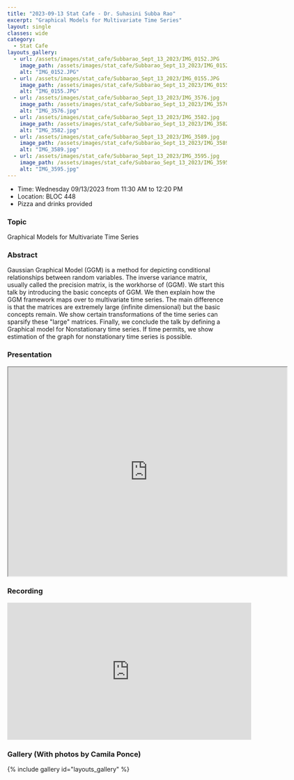 ```yaml
---
title: "2023-09-13 Stat Cafe - Dr. Suhasini Subba Rao"
excerpt: "Graphical Models for Multivariate Time Series"
layout: single
classes: wide
category:
  - Stat Cafe
layouts_gallery:
  - url: /assets/images/stat_cafe/Subbarao_Sept_13_2023/IMG_0152.JPG
    image_path: /assets/images/stat_cafe/Subbarao_Sept_13_2023/IMG_0152.JPG
    alt: "IMG_0152.JPG"
  - url: /assets/images/stat_cafe/Subbarao_Sept_13_2023/IMG_0155.JPG
    image_path: /assets/images/stat_cafe/Subbarao_Sept_13_2023/IMG_0155.JPG
    alt: "IMG_0155.JPG"
  - url: /assets/images/stat_cafe/Subbarao_Sept_13_2023/IMG_3576.jpg
    image_path: /assets/images/stat_cafe/Subbarao_Sept_13_2023/IMG_3576.jpg
    alt: "IMG_3576.jpg"
  - url: /assets/images/stat_cafe/Subbarao_Sept_13_2023/IMG_3582.jpg
    image_path: /assets/images/stat_cafe/Subbarao_Sept_13_2023/IMG_3582.jpg
    alt: "IMG_3582.jpg"
  - url: /assets/images/stat_cafe/Subbarao_Sept_13_2023/IMG_3589.jpg
    image_path: /assets/images/stat_cafe/Subbarao_Sept_13_2023/IMG_3589.jpg
    alt: "IMG_3589.jpg"
  - url: /assets/images/stat_cafe/Subbarao_Sept_13_2023/IMG_3595.jpg
    image_path: /assets/images/stat_cafe/Subbarao_Sept_13_2023/IMG_3595.jpg
    alt: "IMG_3595.jpg"
---
```


- Time: Wednesday 09/13/2023 from 11:30 AM to 12:20 PM
- Location: BLOC 448
- Pizza and drinks provided
<!-- - [Presentation]({{ "/assets/files/stat_cafe/Subbarao_Sept_13_2023/Graphical-Models-TimeSeries.pdf" | relative_url }}) -->
<!-- - [Recording](https://www.youtube.com/watch?v=ZyEmTcC3w-s) -->


### Topic

Graphical Models for Multivariate Time Series

### Abstract

Gaussian Graphical Model (GGM) is a method for depicting conditional relationships between random variables. The inverse variance matrix, usually called the precision matrix, is the workhorse of (GGM). We start this talk by introducing the basic concepts of GGM. We then explain how the GGM framework maps over to multivariate time series. The main difference is that the matrices are extremely large (infinite dimensional) but the basic concepts remain. We show certain transformations of the time series can sparsify these "large" matrices. Finally, we conclude the talk by defining a Graphical model for Nonstationary time series. If time permits, we show estimation of the graph for nonstationary time series is possible.

### Presentation
<iframe src="https://drive.google.com/file/d/168vPevAc1_KIvygfudoVy4RWOKBEBo9P/preview" width="640" height="480" allow="autoplay"></iframe>

### Recording
<iframe width="560" height="315" src="https://www.youtube.com/embed/ZyEmTcC3w-s?si=1SjsCP5QpxE9bQrN" title="YouTube video player" frameborder="0" allow="accelerometer; autoplay; clipboard-write; encrypted-media; gyroscope; picture-in-picture; web-share" allowfullscreen></iframe>

### Gallery (With photos by Camila Ponce)

{% include gallery id="layouts_gallery" %}

